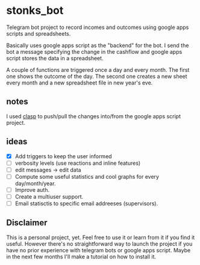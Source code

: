 # stonks_bot
Telegram bot project to record incomes and outcomes using google apps scripts and spreadsheets.

Basically uses google apps script as the "backend" for the bot. I send the bot a message 
specifying the change in the cashflow and google apps script stores the data in a 
spreadsheet. 

A couple of functions are triggered once a day and every month. The first one shows the 
outcome of the day. The second one creates a new sheet every month and a new spreadsheet 
file in new year's eve.

## notes
I used [clasp](https://github.com/google/clasp) to push/pull the changes into/from 
the google apps script project.

## ideas
+ [x] Add triggers to keep the user informed
+ [ ] verbosity levels (use reactions and inline features)
+ [ ] edit messages -> edit data
+ [ ] Compute some useful statistics and cool graphs for every day/month/year.
+ [ ] Improve auth.
+ [ ] Create a multiuser support.
+ [ ] Email statisctis to specific email addreeses (supervisors).

## Disclaimer
This is a personal project, yet. Feel free to use it or learn from it if you find it useful. 
However there's no straightforward way to launch the project if you have no prior experience 
with telegram bots or google apps script. Maybe in the next few months I'll make a tutorial 
on how to install it.

